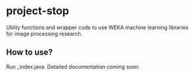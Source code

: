 project-stop
============
Utility functions and wrapper code to use WEKA machine learning libraries for image processing research.

How to use?
------------
Run _index.java. 
Detailed documentation coming soon.
